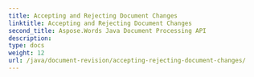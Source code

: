 ```yaml
---
title: Accepting and Rejecting Document Changes
linktitle: Accepting and Rejecting Document Changes
second_title: Aspose.Words Java Document Processing API
description: 
type: docs
weight: 12
url: /java/document-revision/accepting-rejecting-document-changes/
---
```

